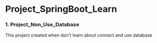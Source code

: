 <h1> Project_SpringBoot_Learn </h1>

<h3> 1. Project_Non_Use_Database </h3>
<p> This project created when don't learn about connect and use database</p>
